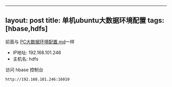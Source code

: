 
---
layout: post
title: 单机ubuntu大数据环境配置 
tags: [hbase,hdfs]
---

前面与 [PC大数据环境配置.md](PC大数据环境配置)一样

* IP地址: 192.168.101.246
* 主机名: hdfs

访问 hbase 控制台

    http://192.168.101.246:16010

